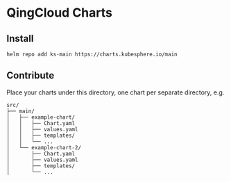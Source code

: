 # QingCloud Charts

## Install

```shell
helm repo add ks-main https://charts.kubesphere.io/main
```

## Contribute

Place your charts under this directory, one chart per separate directory, e.g.

```shell
src/
├── main/
│   ├── example-chart/
│   │   ├── Chart.yaml
│   │   ├── values.yaml
│   │   ├── templates/
│   │   └── ...
│   └── example-chart-2/
│       ├── Chart.yaml
│       ├── values.yaml
│       ├── templates/
│       └── ...
```

